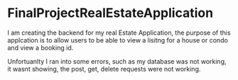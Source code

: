 # FinalProjectRealEstateApplication
I am creating the backend for my real Estate Application, the purpose of this applcation is to allow users to be able to view a lisitng for a house or condo and 
view a booking id. 

Unfortuanlty I ran into some errors, such as my database was not working, it wasnt showing, the post, get, delete requests were not working.




